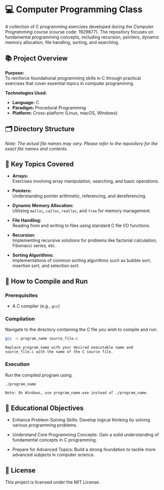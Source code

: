 # 💻 Computer Programming Class

A collection of C programming exercises developed during the *Computer Programming* course (course code: 1929877). The repository focuses on fundamental programming concepts, including recursion, pointers, dynamic memory allocation, file handling, sorting, and searching.

## 📚 Project Overview

**Purpose:**  
To reinforce foundational programming skills in C through practical exercises that cover essential topics in computer programming.

**Technologies Used:**
- **Language:** C
- **Paradigm:** Procedural Programming
- **Platform:** Cross-platform (Linux, macOS, Windows)

## 🗂️ Directory Structure

*Note: The actual file names may vary. Please refer to the repository for the exact file names and contents.*

## 🧠 Key Topics Covered

- **Arrays:**  
  Exercises involving array manipulation, searching, and basic operations.

- **Pointers:**  
  Understanding pointer arithmetic, referencing, and dereferencing.

- **Dynamic Memory Allocation:**  
  Utilizing `malloc`, `calloc`, `realloc`, and `free` for memory management.

- **File Handling:**  
  Reading from and writing to files using standard C file I/O functions.

- **Recursion:**  
  Implementing recursive solutions for problems like factorial calculation, Fibonacci series, etc.

- **Sorting Algorithms:**  
  Implementations of common sorting algorithms such as bubble sort, insertion sort, and selection sort.

## 🧪 How to Compile and Run

### Prerequisites

- A C compiler (e.g., `gcc`)

### Compilation

Navigate to the directory containing the C file you wish to compile and run:

```bash
gcc -o program_name source_file.c
```

```Replace program_name with your desired executable name and source_file.c with the name of the C source file.```

### Execution

Run the compiled program using:

```bash
./program_name
```

```Note: On Windows, use program_name.exe instead of ./program_name.```

## 📌 Educational Objectives

- Enhance Problem-Solving Skills:
Develop logical thinking by solving various programming problems.

- Understand Core Programming Concepts:
Gain a solid understanding of fundamental concepts in C programming.

- Prepare for Advanced Topics:
Build a strong foundation to tackle more advanced subjects in computer science.

## 📎 License
This project is licensed under the MIT License.
